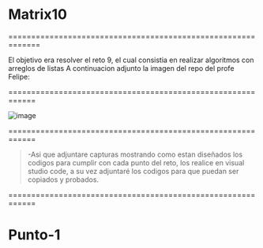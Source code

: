 # Matrix10

=============================================================

El objetivo era resolver el reto 9, el cual consistia en
realizar algoritmos con arreglos de listas
A continuacion adjunto la imagen del repo del profe Felipe:

============================================================

![image](https://github.com/user-attachments/assets/da2e82a1-84ba-48ee-8b12-dbc4db10dbca)

============================================================

 >-Asi que adjuntare capturas mostrando como estan
 >diseñados los codigos para cumplir con cada punto del reto,
 >los realice en visual studio code, a su vez adjuntaré
 >los codigos para que puedan ser copiados y probados.

============================================================

# Punto-1
